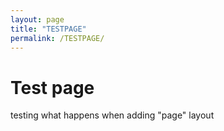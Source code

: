 ```yaml
---
layout: page
title: "TESTPAGE"
permalink: /TESTPAGE/
---
```


# Test page

testing what happens when adding "page" layout
